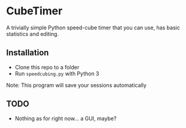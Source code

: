 # CubeTimer
A trivially simple Python speed-cube timer that you can use, has basic statistics and editing.

## Installation

- Clone this repo to a folder
- Run `speedcubing.py` with Python 3

Note: This program will save your sessions automatically

## TODO

- Nothing as for right now... a GUI, maybe?

